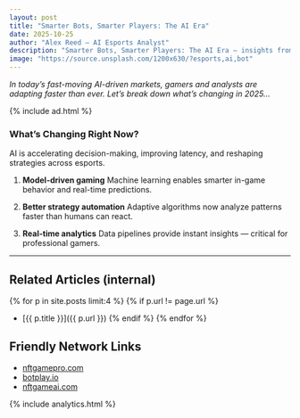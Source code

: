 ```yaml
---
layout: post
title: "Smarter Bots, Smarter Players: The AI Era"
date: 2025-10-25
author: "Alex Reed – AI Esports Analyst"
description: "Smarter Bots, Smarter Players: The AI Era — insights from botgame.io"
image: "https://source.unsplash.com/1200x630/?esports,ai,bot"
---
```


_In today’s fast-moving AI-driven markets, gamers and analysts are adapting faster than ever. Let’s break down what’s changing in 2025…_

{% include ad.html %}

### What’s Changing Right Now?

AI is accelerating decision-making, improving latency, and reshaping strategies across esports.

1) **Model-driven gaming**
   Machine learning enables smarter in-game behavior and real-time predictions.

2) **Better strategy automation**
   Adaptive algorithms now analyze patterns faster than humans can react.

3) **Real-time analytics**
   Data pipelines provide instant insights — critical for professional gamers.

---

## Related Articles (internal)
{% for p in site.posts limit:4 %}
  {% if p.url != page.url %}
  - [{{ p.title }}]({{ p.url }})
  {% endif %}
{% endfor %}

## Friendly Network Links
- [nftgamepro.com](https://nftgamepro.com)
- [botplay.io](https://botplay.io)
- [nftgameai.com](https://nftgameai.com)

{% include analytics.html %}
